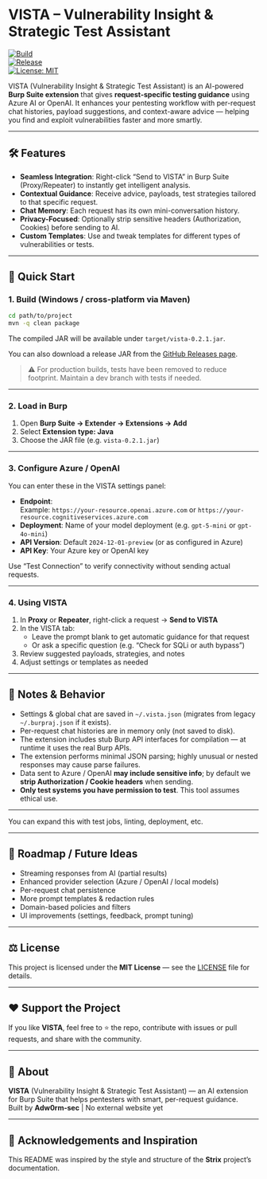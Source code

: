# VISTA – Vulnerability Insight & Strategic Test Assistant

[![Build](https://img.shields.io/badge/build-passing-brightgreen)]()  
[![Release](https://img.shields.io/badge/release-0.2.1-blue)]()  
[![License: MIT](https://img.shields.io/badge/license-MIT-yellow.svg)](LICENSE)  

VISTA (Vulnerability Insight & Strategic Test Assistant) is an AI-powered **Burp Suite extension** that gives **request-specific testing guidance** using Azure AI or OpenAI. It enhances your pentesting workflow with per-request chat histories, payload suggestions, and context-aware advice — helping you find and exploit vulnerabilities faster and more smartly.

---

## 🛠️ Features

- **Seamless Integration**: Right-click “Send to VISTA” in Burp Suite (Proxy/Repeater) to instantly get intelligent analysis.  
- **Contextual Guidance**: Receive advice, payloads, test strategies tailored to that specific request.  
- **Chat Memory**: Each request has its own mini-conversation history.  
- **Privacy-Focused**: Optionally strip sensitive headers (Authorization, Cookies) before sending to AI.  
- **Custom Templates**: Use and tweak templates for different types of vulnerabilities or tests.  

---

## 🚀 Quick Start

### 1. Build (Windows / cross-platform via Maven)

```bash
cd path/to/project
mvn -q clean package
```

The compiled JAR will be available under `target/vista-0.2.1.jar`.

You can also download a release JAR from the [GitHub Releases page](https://github.com/Adw0rm-sec/VISTA/releases/latest).

> ⚠️ For production builds, tests have been removed to reduce footprint. Maintain a dev branch with tests if needed.

---

### 2. Load in Burp

1. Open **Burp Suite → Extender → Extensions → Add**  
2. Select **Extension type: Java**  
3. Choose the JAR file (e.g. `vista-0.2.1.jar`)  

---

### 3. Configure Azure / OpenAI

You can enter these in the VISTA settings panel:

- **Endpoint**:  
  Example: `https://your-resource.openai.azure.com` or `https://your-resource.cognitiveservices.azure.com`  
- **Deployment**: Name of your model deployment (e.g. `gpt-5-mini` or `gpt-4o-mini`)  
- **API Version**: Default `2024-12-01-preview` (or as configured in Azure)  
- **API Key**: Your Azure key or OpenAI key  

Use “Test Connection” to verify connectivity without sending actual requests.

---

### 4. Using VISTA

1. In **Proxy** or **Repeater**, right-click a request → **Send to VISTA**  
2. In the VISTA tab:  
   - Leave the prompt blank to get automatic guidance for that request  
   - Or ask a specific question (e.g. “Check for SQLi or auth bypass”)  
3. Review suggested payloads, strategies, and notes  
4. Adjust settings or templates as needed  

---

## 🧠 Notes & Behavior

- Settings & global chat are saved in `~/.vista.json` (migrates from legacy `~/.burpraj.json` if it exists).  
- Per-request chat histories are in memory only (not saved to disk).  
- The extension includes stub Burp API interfaces for compilation — at runtime it uses the real Burp APIs.  
- The extension performs minimal JSON parsing; highly unusual or nested responses may cause parse failures.  
- Data sent to Azure / OpenAI **may include sensitive info**; by default we **strip Authorization / Cookie headers** when sending.  
- **Only test systems you have permission to test**. This tool assumes ethical use.

---

You can expand this with test jobs, linting, deployment, etc.

---

## 🎯 Roadmap / Future Ideas

- Streaming responses from AI (partial results)  
- Enhanced provider selection (Azure / OpenAI / local models)  
- Per-request chat persistence  
- More prompt templates & redaction rules  
- Domain-based policies and filters  
- UI improvements (settings, feedback, prompt tuning)  

---

## ⚖️ License

This project is licensed under the **MIT License** — see the [LICENSE](LICENSE) file for details.

---

## ❤️ Support the Project

If you like **VISTA**, feel free to ⭐ the repo, contribute with issues or pull requests, and share with the community.

---

## 🧾 About

**VISTA** (Vulnerability Insight & Strategic Test Assistant) — an AI extension for Burp Suite that helps pentesters with smart, per-request guidance.  
Built by **Adw0rm-sec** | No external website yet  

---

## 🔖 Acknowledgements and Inspiration

This README was inspired by the style and structure of the **Strix** project’s documentation.  
